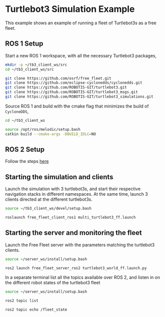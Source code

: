 # Turtlebot3 Simulation Example

This example shows an example of running a fleet of Turtlebot3s as a free fleet.

## ROS 1 Setup

Start a new ROS 1 workspace, with all the necessary Turtlebot3 packages,

```bash
mkdir -p ~/tb3_client_ws/src
cd ~/tb3_client_ws/src

git clone https://github.com/osrf/free_fleet.git
git clone https://github.com/eclipse-cyclonedds/cyclonedds.git
git clone https://github.com/ROBOTIS-GIT/turtlebot3.git
git clone https://github.com/ROBOTIS-GIT/turtlebot3_msgs.git
git clone https://github.com/ROBOTIS-GIT/turtlebot3_simulations.git
```

Source ROS 1 and build with the cmake flag that minimizes the build of `CycloneDDS`,

```bash
cd ~/tb3_client_ws

source /opt/ros/melodic/setup.bash
catkin build --cmake-args -DBUILD_IDLC=NO
```

## ROS 2 Setup

Follow the steps [here](server.md)

## Starting the simulation and clients

Launch the simulation with 3 turtlebot3s, and start their respective navigation stacks in different namespaces. At the same time, launch 3 clients directed at the different turtlebot3s.

```bash
source ~/tb3_client_ws/devel/setup.bash

roslaunch free_fleet_client_ros1 multi_turtlebot3_ff.launch
```

## Starting the server and monitoring the fleet

Launch the Free Fleet server with the parameters matching the turtlebot3 clients.

```bash
source ~/server_ws/install/setup.bash

ros2 launch free_fleet_server_ros2 turtlebot3_world_ff.launch.py
```

In a separate terminal list all the topics available over ROS 2, and listen in on the different robot states of the turtlebot3 fleet

```bash
source ~/server_ws/install/setup.bash

ros2 topic list

ros2 topic echo /fleet_state
```
